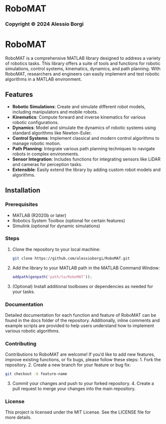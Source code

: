 # RoboMAT

### Copyright © 2024 Alessio Borgi

# RoboMAT

RoboMAT is a comprehensive MATLAB library designed to address a variety of robotics tasks. This library offers a suite of tools and functions for robotic simulations, control systems, kinematics, dynamics, and path planning. With RoboMAT, researchers and engineers can easily implement and test robotic algorithms in a MATLAB environment.

## Features

- **Robotic Simulations**: Create and simulate different robot models, including manipulators and mobile robots.
- **Kinematics**: Compute forward and inverse kinematics for various robotic configurations.
- **Dynamics**: Model and simulate the dynamics of robotic systems using standard algorithms like Newton-Euler.
- **Control Systems**: Implement classical and modern control algorithms to manage robotic motion.
- **Path Planning**: Integrate various path planning techniques to navigate robots in complex environments.
- **Sensor Integration**: Includes functions for integrating sensors like LiDAR and cameras for perception tasks.
- **Extensible**: Easily extend the library by adding custom robot models and algorithms.

## Installation

### Prerequisites

- MATLAB (R2020b or later)
- Robotics System Toolbox (optional for certain features)
- Simulink (optional for dynamic simulations)

### Steps

1. Clone the repository to your local machine:
   ```bash
   git clone https://github.com/alessioborgi/RoboMAT.git
   ```
2. Add the library to your MATLAB path in the MATLAB Command Window:
   ```matlab
   addpath(genpath('path/to/RoboMAT'));
   ```
3.	(Optional) Install additional toolboxes or dependencies as needed for your tasks.


### Documentation

Detailed documentation for each function and feature of RoboMAT can be found in the docs folder of the repository. Additionally, inline comments and example scripts are provided to help users understand how to implement various robotic algorithms.

### Contributing

Contributions to RoboMAT are welcome! If you’d like to add new features, improve existing functions, or fix bugs, please follow these steps:
	1.	Fork the repository.
	2.	Create a new branch for your feature or bug fix:
 ```bash
 git checkout -b feature-name
```
  3.	Commit your changes and push to your forked repository.
	4.	Create a pull request to merge your changes into the main repository.



### License

This project is licensed under the MIT License. See the LICENSE file for more details.
